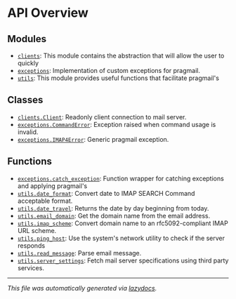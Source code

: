<!-- markdownlint-disable -->

# API Overview

## Modules

- [`clients`](./clients.md#module-clients): This module contains the abstraction that will allow the user to quickly
- [`exceptions`](./exceptions.md#module-exceptions): Implementation of custom exceptions for pragmail.
- [`utils`](./utils.md#module-utils): This module provides useful functions that facilitate pragmail's

## Classes

- [`clients.Client`](./clients.md#class-client): Readonly client connection to mail server.
- [`exceptions.CommandError`](./exceptions.md#class-commanderror): Exception raised when command usage is invalid.
- [`exceptions.IMAP4Error`](./exceptions.md#class-imap4error): Generic pragmail exception.

## Functions

- [`exceptions.catch_exception`](./exceptions.md#function-catch_exception): Function wrapper for catching exceptions and applying pragmail's
- [`utils.date_format`](./utils.md#function-date_format): Convert date to IMAP SEARCH Command acceptable format.
- [`utils.date_travel`](./utils.md#function-date_travel): Returns the date by day beginning from today.
- [`utils.email_domain`](./utils.md#function-email_domain): Get the domain name from the email address.
- [`utils.imap_scheme`](./utils.md#function-imap_scheme): Convert domain name to an rfc5092-compliant IMAP URL scheme.
- [`utils.ping_host`](./utils.md#function-ping_host): Use the system's network utility to check if the server responds
- [`utils.read_message`](./utils.md#function-read_message): Parse email message.
- [`utils.server_settings`](./utils.md#function-server_settings): Fetch mail server specifications using third party services.


---

_This file was automatically generated via [lazydocs](https://github.com/ml-tooling/lazydocs)._

